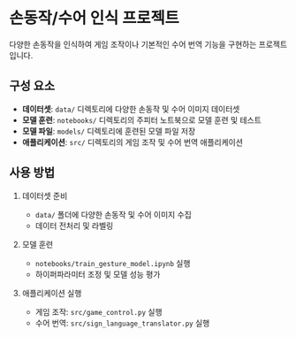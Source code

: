 # 손동작/수어 인식 프로젝트

다양한 손동작을 인식하여 게임 조작이나 기본적인 수어 번역 기능을 구현하는 프로젝트입니다.

## 구성 요소

- **데이터셋**: `data/` 디렉토리에 다양한 손동작 및 수어 이미지 데이터셋
- **모델 훈련**: `notebooks/` 디렉토리의 주피터 노트북으로 모델 훈련 및 테스트
- **모델 파일**: `models/` 디렉토리에 훈련된 모델 파일 저장
- **애플리케이션**: `src/` 디렉토리의 게임 조작 및 수어 번역 애플리케이션

## 사용 방법

1. 데이터셋 준비
   - `data/` 폴더에 다양한 손동작 및 수어 이미지 수집
   - 데이터 전처리 및 라벨링

2. 모델 훈련
   - `notebooks/train_gesture_model.ipynb` 실행
   - 하이퍼파라미터 조정 및 모델 성능 평가

3. 애플리케이션 실행
   - 게임 조작: `src/game_control.py` 실행
   - 수어 번역: `src/sign_language_translator.py` 실행 
